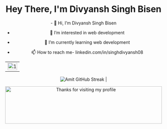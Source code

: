 <h1 align="center">Hey There, I'm Divyansh Singh Bisen</h1>
<body align="center">
- 👋 Hi, I’m Divyansh Singh Bisen<br>
  
- 👀 I’m interested in web development<br>
  
- 🌱 I’m currently learning web development<br>
  
- 📫 How to reach me- linkedin.com/in/singhdivyansh08<br>
 
  
 <table>
  <tr>
    <td><img src="https://github-profile-summary-cards.vercel.app/api/cards/profile-details?username=Singh-Divyansh&theme=monokai"  display=block width=100% height=auto  alt="1" ></td>
   </tr> 
</table>
  
   ![Amit GitHub Streak](https://github-readme-streak-stats.herokuapp.com/?user=Singh-Divyansh&theme=radical)                                                                                                           |

  
  <img height="120" alt="Thanks for visiting my profile" width="100%" src="https://github.com/dibyendu415/dibyendu415/blob/master/marquee.svg" />
<!---
Singh-Divyansh/Singh-Divyansh is a ✨ special ✨ repository because its `README.md` (this file) appears on your GitHub profile.
You can click the Preview link to take a look at your changes.
--->
